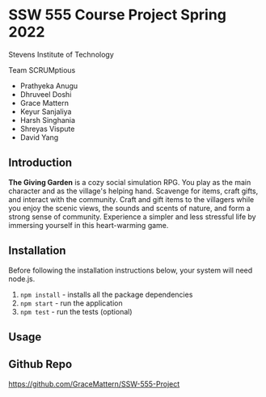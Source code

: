 # SSW 555 Course Project Spring 2022
Stevens Institute of Technology

Team SCRUMptious
- Prathyeka Anugu
- Dhruveel Doshi
- Grace Mattern
- Keyur Sanjaliya
- Harsh Singhania
- Shreyas Vispute
- David Yang

## Introduction
**The Giving Garden** is a cozy social simulation RPG. You play as the main character and as the village's helping hand. Scavenge for items, craft gifts, and interact with the community. Craft and gift items to the villagers while you enjoy the scenic views, the sounds and scents of nature, and form a strong sense of community. Experience a simpler and less stressful life by immersing yourself in this heart-warming game.

<!-- ## Our Mission -->

## Installation
Before following the installation instructions below, your system will need node.js.
1. `npm install` - installs all the package dependencies
2. `npm start` - run the application
3. `npm test` - run the tests (optional)

## Usage

## Github Repo
https://github.com/GraceMattern/SSW-555-Project